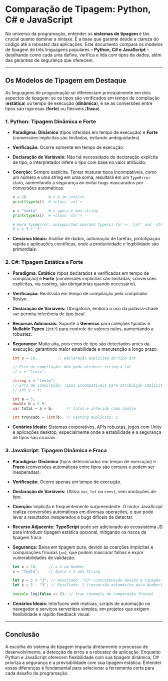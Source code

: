 # Comparação de Tipagem: Python, C# e JavaScript

No universo da programação, entender os **sistemas de tipagem** é tão crucial quanto dominar a sintaxe. É a base que garante desde a clareza do código até a robustez das aplicações. Este documento compara os modelos de tipagem de três linguagens populares – **Python, C# e JavaScript** – detalhando como cada uma define, verifica e lida com tipos de dados, além das garantias de segurança que oferecem.

---

## Os Modelos de Tipagem em Destaque

As linguagens de programação se diferenciam principalmente em dois aspectos de tipagem: se os tipos são verificados em tempo de compilação (**estática**) ou tempo de execução (**dinâmica**), e se as conversões entre tipos são rigorosas (**forte**) ou flexíveis (**fraca**).

### 1. Python: Tipagem Dinâmica e Forte

* **Paradigma:** **Dinâmico** (tipos inferidos em tempo de execução) e **Forte** (conversões implícitas são limitadas, evitando ambiguidades).
* **Verificação:** Ocorre somente em tempo de execução.
* **Declaração de Variáveis:** Não há necessidade de declaração explícita de tipo; o interpretador infere o tipo com base no valor atribuído.
* **Coerção:** Sempre explícita. Tentar misturar tipos incompatíveis, como um número e uma string em uma soma, resultará em um `TypeError` claro, aumentando a segurança ao evitar bugs mascarados por conversões automáticas.

    ```python
    x = 10          # x é um inteiro
    print(type(x))  # <class 'int'>

    x = "texto"     # x agora é uma string
    print(type(x))  # <class 'str'>

    # Gera TypeError: unsupported operand type(s) for +: 'int' and 'str'
    # y = 5 + "3"
    ```

* **Cenários Ideais:** Análise de dados, automação de tarefas, prototipação rápida e aplicações científicas, onde a produtividade e legibilidade são primordiais.

### 2. C#: Tipagem Estática e Forte

* **Paradigma:** **Estático** (tipos declarados e verificados em tempo de compilação) e **Forte** (conversões implícitas são limitadas; conversões explícitas, via casting, são obrigatórias quando necessário).
* **Verificação:** Realizada em tempo de compilação pelo compilador Roslyn.
* **Declaração de Variáveis:** Obrigatória, embora o uso da palavra-chave `var` permita inferência de tipo local.
* **Recursos Adicionais:** Suporte a **Generics** para coleções tipadas e **Nullable Types** (`int?`) para controle de valores nulos, aumentando a robustez.
* **Segurança:** Muito alta, pois erros de tipo são detectados antes da execução, garantindo maior estabilidade e manutenção a longo prazo.

    ```csharp
    int x = 10;         // Declaração explícita do tipo int

    // Erro de compilação: Não pode atribuir string a int
    // x = "texto";

    string s = "texto";
    // Erro de compilação: Tipos incompatíveis para atribuição implícita
    // int y = s;

    int a = 5;
    double b = 2.5;
    var total = a + b;      // total é inferido como double

    int truncado = (int)b;  // Casting explícito: 2
    ```

* **Cenários Ideais:** Sistemas corporativos, APIs robustas, jogos com Unity e aplicações desktop, especialmente onde a estabilidade e a segurança de tipos são cruciais.

### 3. JavaScript: Tipagem Dinâmica e Fraca

* **Paradigma:** **Dinâmico** (tipos determinados em tempo de execução) e **Fraco** (conversões automáticas entre tipos são comuns e podem ser inesperadas).
* **Verificação:** Ocorre apenas em tempo de execução.
* **Declaração de Variáveis:** Utiliza `var`, `let` ou `const`, sem anotações de tipo.
* **Coerção:** Implícita e frequentemente surpreendente. O motor JavaScript realiza conversões automáticas em diversas operações, o que pode levar a resultados inesperados e bugs difíceis de detectar.
* **Recurso Adjacente:** **TypeScript** pode ser adicionado ao ecossistema JS para introduzir tipagem estática opcional, mitigando os riscos da tipagem fraca.
* **Segurança:** Baixa em tipagem pura, devido às coerções implícitas e comparações frouxas (`==`), que podem mascarar falhas e expor vulnerabilidades de validação.

    ```javascript
    let x = 10;     // x é um Number
    x = "texto";    // Agora x é uma String

    let y = 5 + "3"; // Resultado: "53" (concatenação devido à tipagem fraca)
    let z = 5 - "3"; // Resultado: 2 (conversão automática para Number)

    console.log(false == 0); // true (exemplo de comparação frouxa)
    ```

* **Cenários Ideais:** Interfaces web reativas, scripts de automação no navegador e serviços serverless simples, em projetos que exigem flexibilidade e rápido feedback visual.

---

## Conclusão

A escolha do sistema de tipagem impacta diretamente o processo de desenvolvimento, a detecção de erros e a robustez da aplicação. Enquanto Python e JavaScript oferecem flexibilidade com sua tipagem dinâmica, C# prioriza a segurança e a previsibilidade com sua tipagem estática. Entender essas diferenças é fundamental para selecionar a ferramenta certa para cada desafio de programação.
